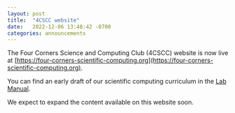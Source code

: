 ```yaml
---
layout: post
title:  "4CSCC website"
date:   2022-12-06 13:48:42 -0700
categories: announcements
---
```

The Four Corners Science and Computing Club (4CSCC) website is now live at [https://four-corners-scientific-computing.org](https://four-corners-scientific-computing.org).

You can find an early draft of our scientific computing curriculum in the [Lab Manual](https://four-corners-scientific-computing.org/lab-manual/).

We expect to expand the content available on this website soon.